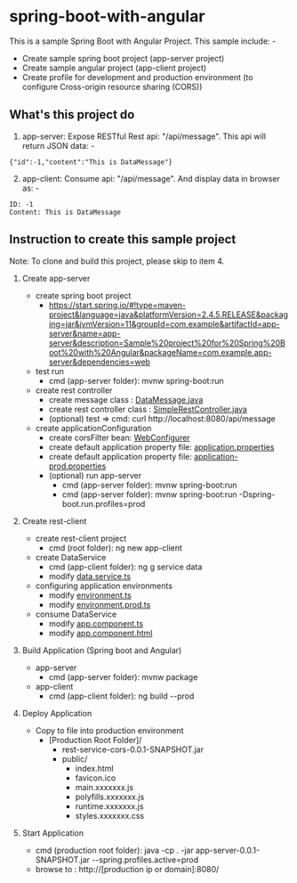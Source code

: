 # spring-boot-with-angular
This is a sample Spring Boot with Angular Project. This sample include: -
- Create sample spring boot project (app-server project)
- Create sample angular project (app-client project)
- Create profile for development and production environment (to configure Cross-origin resource sharing (CORS)) 

## What's this project do
1. app-server: Expose RESTful Rest api: "/api/message". This api will return JSON data: -
```
{"id":-1,"content":"This is DataMessage"}
```
2. app-client: Consume api: "/api/message". And display data in browser as: -
```
ID: -1
Content: This is DataMessage
```

## Instruction to create this sample project
Note: To clone and build this project, please skip to item 4.

1. Create app-server
	- create spring boot project
		- https://start.spring.io/#!type=maven-project&language=java&platformVersion=2.4.5.RELEASE&packaging=jar&jvmVersion=11&groupId=com.example&artifactId=app-server&name=app-server&description=Sample%20project%20for%20Spring%20Boot%20with%20Angular&packageName=com.example.app-server&dependencies=web
	- test run
		- cmd (app-server folder): mvnw spring-boot:run
	- create rest controller
		- create message class : [DataMessage.java](https://github.com/kritdev/spring-boot-with-angular/blob/spring-boot-with-angular/app-server/src/main/java/com/example/appserver/rest/model/DataMessage.java)
		- create rest controller class : [SimpleRestController.java](https://github.com/kritdev/spring-boot-with-angular/blob/spring-boot-with-angular/app-server/src/main/java/com/example/appserver/rest/SimpleRestController.java)
		- (optional) test => cmd: curl http://localhost:8080/api/message
	- create applicationConfiguration
		- create corsFilter bean: [WebConfigurer](https://github.com/kritdev/spring-boot-with-angular/blob/spring-boot-with-angular/app-server/src/main/java/com/example/appserver/config/WebConfigurer.java)
		- create default application property file: [application.properties](https://github.com/kritdev/spring-boot-with-angular/blob/spring-boot-with-angular/app-server/src/main/resources/application.properties)
		- create default application property file: [application-prod.properties](https://github.com/kritdev/spring-boot-with-angular/blob/spring-boot-with-angular/app-server/src/main/resources/application-prod.properties)
		- (optional) run app-server
			- cmd (app-server folder): mvnw spring-boot:run
			- cmd (app-server folder): mvnw spring-boot:run -Dspring-boot.run.profiles=prod

2. Create rest-client
	- create rest-client project
		- cmd (root folder): ng new app-client
	- create DataService
		- cmd (app-client folder): ng g service data
		- modify [data.service.ts](https://github.com/kritdev/spring-boot-with-angular/blob/spring-boot-with-angular/app-client/src/app/data.service.ts)
	- configuring application environments
		- modify [environment.ts](https://github.com/kritdev/spring-boot-with-angular/blob/spring-boot-with-angular/app-client/src/environments/environment.ts)
		- modify [environment.prod.ts](https://github.com/kritdev/spring-boot-with-angular/blob/spring-boot-with-angular/app-client/src/environments/environment.prod.ts)
	- consume DataService
		- modify [app.component.ts](https://github.com/kritdev/spring-boot-with-angular/blob/spring-boot-with-angular/app-client/src/app/app.component.ts)
		- modify [app.component.html](https://github.com/kritdev/spring-boot-with-angular/blob/spring-boot-with-angular/app-client/src/app/app.component.html)

3. Build Application (Spring boot and Angular)
	- app-server
		- cmd (app-server folder): mvnw package
	- app-client
		- cmd (app-client folder): ng build --prod

4. Deploy Application
	- Copy to file into production environment
		- [Production Root Folder]/
			- rest-service-cors-0.0.1-SNAPSHOT.jar
			- public/
				- index.html
				- favicon.ico
				- main.xxxxxxx.js
				- polyfills.xxxxxxx.js
				- runtime.xxxxxxx.js
				- styles.xxxxxxx.css

5. Start Application
	- cmd (production root folder): java -cp . -jar app-server-0.0.1-SNAPSHOT.jar  --spring.profiles.active=prod
	- browse to : http://[production ip or domain]:8080/
